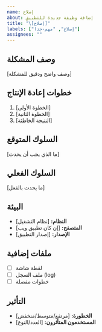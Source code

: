 ```yaml
---
name: إصلاح
about: إضافة وظيفة جديدة للتطبيق
title: "\[إصلاح]"
labels: ["إصلاح", "مهم-جدا"]
assignees: ""
---
```


## وصف المشكلة

\[وصف واضح ودقيق للمشكلة]

## خطوات إعادة الإنتاج

1. \[الخطوة الأولى]
2. \[الخطوة الثانية]
3. \[النتيجة الخاطئة]

## السلوك المتوقع

\[ما الذي يجب أن يحدث]

## السلوك الفعلي

\[ما يحدث بالفعل]

## البيئة

- **النظام:** \[نظام التشغيل]
- **المتصفح:** \[إن كان تطبيق ويب]
- **الإصدار:** \[إصدار التطبيق]

## ملفات إضافية

- [ ] لقطة شاشة
- [ ] ملف السجل (log)
- [ ] خطوات مفصلة

## التأثير

- **الخطورة:** \[مرتفع/متوسط/منخفض]
- **المستخدمون المتأثرون:** \[العدد/النوع]